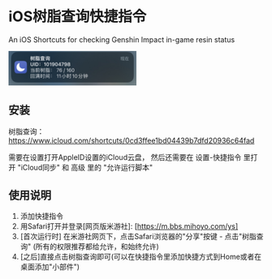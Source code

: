 # iOS树脂查询快捷指令

An iOS Shortcuts for checking Genshin Impact in-game resin status

<img src="./img/3.png" width=50% height=50%>


## 安装

树脂查询：https://www.icloud.com/shortcuts/0cd3ffee1bd04439b7dfd20936c64fad

需要在设置打开AppleID设置的iCloud云盘，
然后还需要在 设置-快捷指令 里打开 "iCloud同步" 和 高级 里的 "允许运行脚本"


## 使用说明

1) 添加快捷指令
2) 用Safari打开并登录[网页版米游社]: [https://m.bbs.mihoyo.com/ys]
3) [首次运行时] 在米游社网页下，点击Safari浏览器的"分享"按键 - 点击"树脂查询" (所有的权限推荐都给允许，和始终允许)
4) [之后]直接点击树脂查询即可(可以在快捷指令里添加快捷方式到Home或者在桌面添加"小部件")
